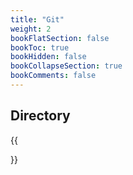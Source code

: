 ```yaml
---
title: "Git"
weight: 2
bookFlatSection: false
bookToc: true
bookHidden: false
bookCollapseSection: true
bookComments: false
---
```


<!--more-->

## Directory
{{<section>}}
